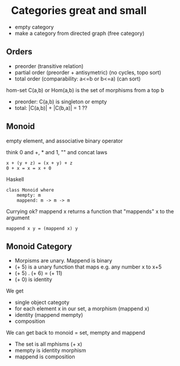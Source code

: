 &nbsp;     
&nbsp;     
&nbsp;     
&nbsp;     
&nbsp;     
&nbsp;     
&nbsp;     
&nbsp;     
&nbsp;     
&nbsp;     
  
Categories great and small
==========================

 - empty category
 - make a category from directed graph (free category)

Orders
------

- preorder (transitive relation)
- partial order (preorder + antisymetric) (no cycles, topo sort)
- total order (comparability: a<=b or b<=a) (can sort)

hom-set C(a,b) or Hom(a,b) is the set of morphisms from a top b

- preorder: C(a,b) is singleton or empty
- total: |C(a,b)| + |C(b,a)| = 1 ??

Monoid
------

empty element, and associative binary operator

think 0 and +, * and 1, "" and concat 
laws

    x + (y + z) = (x + y) + z
    0 + x = x = x + 0

Haskell
    
    class Monoid where
        mempty: m
        mappend: m -> m -> m

Currying ok?
mappend x returns a function that "mappends" x to the argument

    mappend x y = (mappend x) y

Monoid Category
---------------

- Morpisms are unary. Mappend is binary
- (+ 5) is a unary function that maps e.g. any number x to x+5
- (+ 5) . (+ 6) = (+ 11)
- (+ 0) is identity

We get

- single object categoty
- for each element x in our set, a morphism (mappend x)
- identity (mappend mempty)
- composition 

We can get back to monoid = set, mempty and mappend

- The set is all mphisms (+ x)
- mempty is identity morphism
- mappend is composition



